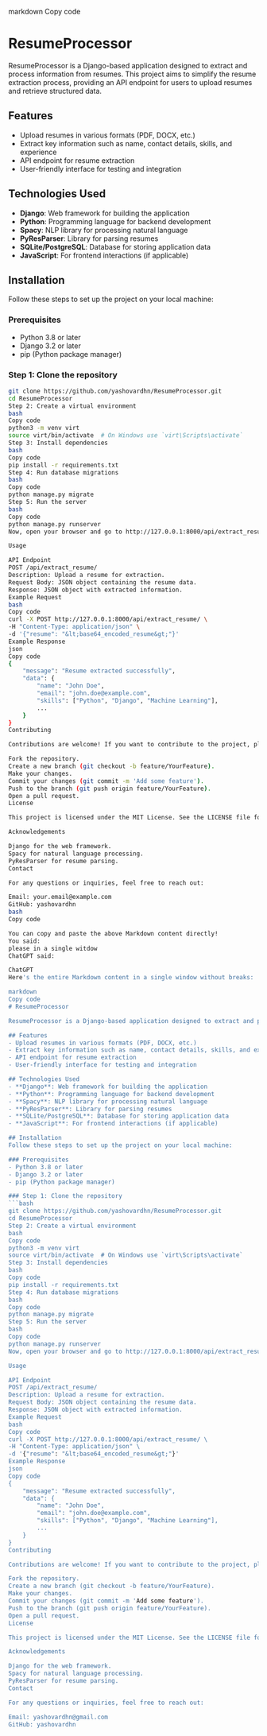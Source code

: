 markdown
Copy code
# ResumeProcessor

ResumeProcessor is a Django-based application designed to extract and process information from resumes. This project aims to simplify the resume extraction process, providing an API endpoint for users to upload resumes and retrieve structured data.

## Features
- Upload resumes in various formats (PDF, DOCX, etc.)
- Extract key information such as name, contact details, skills, and experience
- API endpoint for resume extraction
- User-friendly interface for testing and integration

## Technologies Used
- **Django**: Web framework for building the application
- **Python**: Programming language for backend development
- **Spacy**: NLP library for processing natural language
- **PyResParser**: Library for parsing resumes
- **SQLite/PostgreSQL**: Database for storing application data
- **JavaScript**: For frontend interactions (if applicable)

## Installation
Follow these steps to set up the project on your local machine:

### Prerequisites
- Python 3.8 or later
- Django 3.2 or later
- pip (Python package manager)

### Step 1: Clone the repository
```bash
git clone https://github.com/yashovardhn/ResumeProcessor.git
cd ResumeProcessor
Step 2: Create a virtual environment
bash
Copy code
python3 -m venv virt
source virt/bin/activate  # On Windows use `virt\Scripts\activate`
Step 3: Install dependencies
bash
Copy code
pip install -r requirements.txt
Step 4: Run database migrations
bash
Copy code
python manage.py migrate
Step 5: Run the server
bash
Copy code
python manage.py runserver
Now, open your browser and go to http://127.0.0.1:8000/api/extract_resume/ to access the API.

Usage

API Endpoint
POST /api/extract_resume/
Description: Upload a resume for extraction.
Request Body: JSON object containing the resume data.
Response: JSON object with extracted information.
Example Request
bash
Copy code
curl -X POST http://127.0.0.1:8000/api/extract_resume/ \
-H "Content-Type: application/json" \
-d '{"resume": "&lt;base64_encoded_resume&gt;"}'
Example Response
json
Copy code
{
    "message": "Resume extracted successfully",
    "data": {
        "name": "John Doe",
        "email": "john.doe@example.com",
        "skills": ["Python", "Django", "Machine Learning"],
        ...
    }
}
Contributing

Contributions are welcome! If you want to contribute to the project, please follow these steps:

Fork the repository.
Create a new branch (git checkout -b feature/YourFeature).
Make your changes.
Commit your changes (git commit -m 'Add some feature').
Push to the branch (git push origin feature/YourFeature).
Open a pull request.
License

This project is licensed under the MIT License. See the LICENSE file for details.

Acknowledgements

Django for the web framework.
Spacy for natural language processing.
PyResParser for resume parsing.
Contact

For any questions or inquiries, feel free to reach out:

Email: your.email@example.com
GitHub: yashovardhn
bash
Copy code

You can copy and paste the above Markdown content directly!
You said:
please in a single witdow
ChatGPT said:

ChatGPT
Here's the entire Markdown content in a single window without breaks:

markdown
Copy code
# ResumeProcessor

ResumeProcessor is a Django-based application designed to extract and process information from resumes. This project aims to simplify the resume extraction process, providing an API endpoint for users to upload resumes and retrieve structured data.

## Features
- Upload resumes in various formats (PDF, DOCX, etc.)
- Extract key information such as name, contact details, skills, and experience
- API endpoint for resume extraction
- User-friendly interface for testing and integration

## Technologies Used
- **Django**: Web framework for building the application
- **Python**: Programming language for backend development
- **Spacy**: NLP library for processing natural language
- **PyResParser**: Library for parsing resumes
- **SQLite/PostgreSQL**: Database for storing application data
- **JavaScript**: For frontend interactions (if applicable)

## Installation
Follow these steps to set up the project on your local machine:

### Prerequisites
- Python 3.8 or later
- Django 3.2 or later
- pip (Python package manager)

### Step 1: Clone the repository
```bash
git clone https://github.com/yashovardhn/ResumeProcessor.git
cd ResumeProcessor
Step 2: Create a virtual environment
bash
Copy code
python3 -m venv virt
source virt/bin/activate  # On Windows use `virt\Scripts\activate`
Step 3: Install dependencies
bash
Copy code
pip install -r requirements.txt
Step 4: Run database migrations
bash
Copy code
python manage.py migrate
Step 5: Run the server
bash
Copy code
python manage.py runserver
Now, open your browser and go to http://127.0.0.1:8000/api/extract_resume/ to access the API.

Usage

API Endpoint
POST /api/extract_resume/
Description: Upload a resume for extraction.
Request Body: JSON object containing the resume data.
Response: JSON object with extracted information.
Example Request
bash
Copy code
curl -X POST http://127.0.0.1:8000/api/extract_resume/ \
-H "Content-Type: application/json" \
-d '{"resume": "&lt;base64_encoded_resume&gt;"}'
Example Response
json
Copy code
{
    "message": "Resume extracted successfully",
    "data": {
        "name": "John Doe",
        "email": "john.doe@example.com",
        "skills": ["Python", "Django", "Machine Learning"],
        ...
    }
}
Contributing

Contributions are welcome! If you want to contribute to the project, please follow these steps:

Fork the repository.
Create a new branch (git checkout -b feature/YourFeature).
Make your changes.
Commit your changes (git commit -m 'Add some feature').
Push to the branch (git push origin feature/YourFeature).
Open a pull request.
License

This project is licensed under the MIT License. See the LICENSE file for details.

Acknowledgements

Django for the web framework.
Spacy for natural language processing.
PyResParser for resume parsing.
Contact

For any questions or inquiries, feel free to reach out:

Email: yashovardhn@gmail.com
GitHub: yashovardhn
